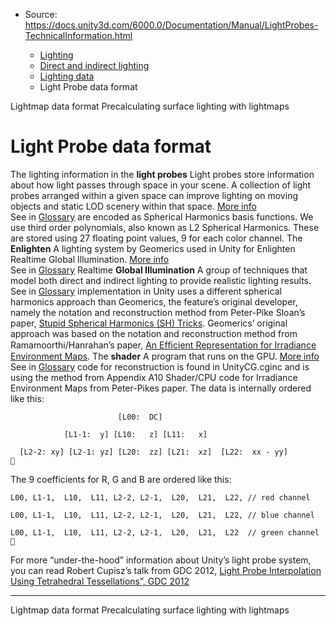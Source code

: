 * Source: https://docs.unity3d.com/6000.0/Documentation/Manual/LightProbes-TechnicalInformation.html

  * [Lighting](https://docs.unity3d.com/6000.0/Documentation/Manual/LightingOverview.html)
  * [Direct and indirect lighting](https://docs.unity3d.com/6000.0/Documentation/Manual/direct-and-indirect-lighting.html)
  * [Lighting data](https://docs.unity3d.com/6000.0/Documentation/Manual/Lightmap-data-landing.html)
  * Light Probe data format


[](https://docs.unity3d.com/6000.0/Documentation/Manual/Lightmaps-TechnicalInformation.html)
Lightmap data format
[](https://docs.unity3d.com/6000.0/Documentation/Manual/Lightmapping-landing.html)
Precalculating surface lighting with lightmaps
# Light Probe data format
The lighting information in the **light probes** Light probes store information about how light passes through space in your scene. A collection of light probes arranged within a given space can improve lighting on moving objects and static LOD scenery within that space. [More info](https://docs.unity3d.com/6000.0/Documentation/Manual/LightProbes.html)  
See in [Glossary](https://docs.unity3d.com/6000.0/Documentation/Manual/Glossary.html#LightProbe) are encoded as Spherical Harmonics basis functions. We use third order polynomials, also known as L2 Spherical Harmonics. These are stored using 27 floating point values, 9 for each color channel.
The **Enlighten** A lighting system by Geomerics used in Unity for Enlighten Realtime Global Illumination. [More info](https://www.siliconstudio.co.jp/en/products-service/enlighten/)  
See in [Glossary](https://docs.unity3d.com/6000.0/Documentation/Manual/Glossary.html#Enlighten) Realtime **Global Illumination** A group of techniques that model both direct and indirect lighting to provide realistic lighting results.  
See in [Glossary](https://docs.unity3d.com/6000.0/Documentation/Manual/Glossary.html#globalillumination) implementation in Unity uses a different spherical harmonics approach than Geomerics, the feature’s original developer, namely the notation and reconstruction method from Peter-Pike Sloan’s paper, [Stupid Spherical Harmonics (SH) Tricks](http://www.ppsloan.org/publications/StupidSH36.pdf). Geomerics’ original approach was based on the notation and reconstruction method from Ramamoorthi/Hanrahan’s paper, [An Efﬁcient Representation for Irradiance Environment Maps](http://cseweb.ucsd.edu/~ravir/papers/envmap/envmap.pdf).
The **shader** A program that runs on the GPU. [More info](https://docs.unity3d.com/6000.0/Documentation/Manual/Shaders.html)  
See in [Glossary](https://docs.unity3d.com/6000.0/Documentation/Manual/Glossary.html#Shader) code for reconstruction is found in UnityCG.cginc and is using the method from Appendix A10 Shader/CPU code for Irradiance Environment Maps from Peter-Pikes paper.
The data is internally ordered like this:
```
                        [L00:  DC]

            [L1-1:  y] [L10:   z] [L11:   x]

  [L2-2: xy] [L2-1: yz] [L20:  zz] [L21:  xz]  [L22:  xx - yy]

```

The 9 coefficients for R, G and B are ordered like this:
```
L00, L1-1,  L10,  L11, L2-2, L2-1,  L20,  L21,  L22, // red channel

L00, L1-1,  L10,  L11, L2-2, L2-1,  L20,  L21,  L22, // blue channel

L00, L1-1,  L10,  L11, L2-2, L2-1,  L20,  L21,  L22  // green channel

```

For more “under-the-hood” information about Unity’s light probe system, you can read Robert Cupisz’s talk from GDC 2012, [Light Probe Interpolation Using Tetrahedral Tessellations”, GDC 2012](http://gdcvault.com/play/1015312/Light-Probe-Interpolation-Using-Tetrahedral)
* * *
[](https://docs.unity3d.com/6000.0/Documentation/Manual/Lightmaps-TechnicalInformation.html)
Lightmap data format
[](https://docs.unity3d.com/6000.0/Documentation/Manual/Lightmapping-landing.html)
Precalculating surface lighting with lightmaps
